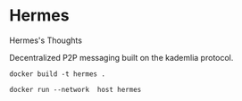 # Hermes
 Hermes's Thoughts

Decentralized P2P messaging built on the kademlia protocol.

```aiignore
docker build -t hermes .
```

```aiignore
docker run --network  host hermes
```